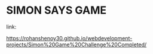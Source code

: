# SIMON SAYS GAME

link: 

https://rohanshenoy30.github.io/webdevelopment-projects/Simon%20Game%20Challenge%20Completed/
